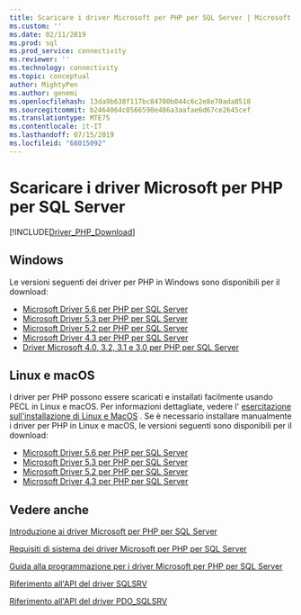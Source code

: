 ```yaml
---
title: Scaricare i driver Microsoft per PHP per SQL Server | Microsoft Docs
ms.custom: ''
ms.date: 02/11/2019
ms.prod: sql
ms.prod_service: connectivity
ms.reviewer: ''
ms.technology: connectivity
ms.topic: conceptual
author: MightyPen
ms.author: genemi
ms.openlocfilehash: 13da9b638f117bc84700b044c6c2e8e70ada8518
ms.sourcegitcommit: b2464064c0566590e486a3aafae6d67ce2645cef
ms.translationtype: MTE75
ms.contentlocale: it-IT
ms.lasthandoff: 07/15/2019
ms.locfileid: "68015092"
---
```

# <a name="download-the-microsoft-drivers-for-php-for-sql-server"></a>Scaricare i driver Microsoft per PHP per SQL Server

[!INCLUDE[Driver_PHP_Download](../../includes/driver_php_download.md)]

## <a name="windows"></a>Windows

Le versioni seguenti dei driver per PHP in Windows sono disponibili per il download:

- [Microsoft Driver 5.6 per PHP per SQL Server](https://www.microsoft.com/download/details.aspx?id=57916)
- [Microsoft Driver 5.3 per PHP per SQL Server](https://www.microsoft.com/download/details.aspx?id=57163)
- [Microsoft Driver 5.2 per PHP per SQL Server](https://www.microsoft.com/download/details.aspx?id=56729)
- [Microsoft Driver 4.3 per PHP per SQL Server](https://www.microsoft.com/download/details.aspx?id=55642)
- [Driver Microsoft 4.0, 3.2, 3.1 e 3.0 per PHP per SQL Server](https://www.microsoft.com/download/details.aspx?id=20098)

## <a name="linux-and-macos"></a>Linux e macOS

I driver per PHP possono essere scaricati e installati facilmente usando PECL in Linux e macOS. Per informazioni dettagliate, vedere l' [esercitazione sull'installazione di Linux e MacOS](installation-tutorial-linux-mac.md) . Se è necessario installare manualmente i driver per PHP in Linux e macOS, le versioni seguenti sono disponibili per il download:

- [Microsoft Driver 5.6 per PHP per SQL Server](https://github.com/Microsoft/msphpsql/releases/tag/v5.6.0)
- [Microsoft Driver 5.3 per PHP per SQL Server](https://github.com/Microsoft/msphpsql/releases/tag/v5.3.0)
- [Microsoft Driver 5.2 per PHP per SQL Server](https://github.com/Microsoft/msphpsql/releases/tag/v5.2.0)
- [Microsoft Driver 4.3 per PHP per SQL Server](https://github.com/Microsoft/msphpsql/releases/tag/v4.3.0)

## <a name="see-also"></a>Vedere anche

[Introduzione ai driver Microsoft per PHP per SQL Server](getting-started-with-the-php-sql-driver.md)

[Requisiti di sistema dei driver Microsoft per PHP per SQL Server](system-requirements-for-the-php-sql-driver.md)

[Guida alla programmazione per i driver Microsoft per PHP per SQL Server](programming-guide-for-php-sql-driver.md)

[Riferimento all'API del driver SQLSRV](sqlsrv-driver-api-reference.md)

[Riferimento all'API del driver PDO_SQLSRV](pdo-sqlsrv-driver-reference.md)
